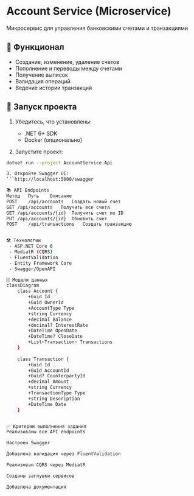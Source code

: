 ﻿# Account Service (Microservice)

Микросервис для управления банковскими счетами и транзакциями

## 📌 Функционал
- Создание, изменение, удаление счетов
- Пополнение и переводы между счетами
- Получение выписок
- Валидация операций
- Ведение истории транзакций

## 🚀 Запуск проекта
1. Убедитесь, что установлены:
   - .NET 6+ SDK
   - Docker (опционально)

2. Запустите проект:
```bash
dotnet run --project AccountService.Api

3. Откройте Swagger UI:
```http://localhost:5000/swagger

📚 API Endpoints
Метод	Путь	Описание
POST	/api/accounts	Создать новый счет
GET	/api/accounts	Получить все счета
GET	/api/accounts/{id}	Получить счет по ID
PUT	/api/accounts/{id}	Обновить счет
POST	/api/transactions	Создать транзакцию


🛠 Технологии
 - ASP.NET Core 6
 - MediatR (CQRS)
 - FluentValidation
 - Entity Framework Core
 - Swagger/OpenAPI

🗄 Модели данных
classDiagram
    class Account {
        +Guid Id
        +Guid OwnerId
        +AccountType Type
        +string Currency
        +decimal Balance
        +decimal? InterestRate
        +DateTime OpenDate
        +DateTime? CloseDate
        +List<Transaction> Transactions
    }
    
    class Transaction {
        +Guid Id
        +Guid AccountId
        +Guid? CounterpartyId
        +decimal Amount
        +string Currency
        +TransactionType Type
        +string Description
        +DateTime Date
    }


✅ Критерии выполнения задания
Реализованы все API endpoints

Настроен Swagger

Добавлена валидация через FluentValidation

Реализован CQRS через MediatR

Созданы заглушки сервисов

Добавлена документация